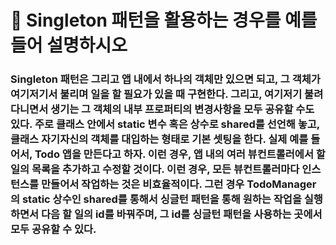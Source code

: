 # 🐥 Singleton 패턴을 활용하는 경우를 예를 들어 설명하시오



### Singleton 패턴은 그리고 앱 내에서 하나의 객체만 있으면 되고, 그 객체가 여기저기서 불리며 일을 할 필요가 있을 때 구현한다. 그리고, 여기저기 불려다니면서 생기는 그 객체의 내부 프로퍼티의 변경사항을 모두 공유할 수도 있다. 주로 클래스 안에서 static 변수 혹은 상수로 shared를 선언해 놓고, 클래스 자기자신의 객체를 대입하는 형태로 기본 셋팅을 한다. 실제 예를 들어서, Todo 앱을 만든다고 하자. 이런 경우, 앱 내의 여러 뷰컨트롤러에서 할 일의 목록을 추가하고 수정할 것이다. 이런 경우, 모든 뷰컨트롤러마다 인스턴스를 만들어서 작업하는 것은 비효율적이다. 그런 경우 TodoManager의 static 상수인 shared를 통해서 싱글턴 패턴을 통해 원하는 작업을 실행하면서 다음 할 일의 id를 바꿔주며, 그 id를 싱글턴 패턴을 사용하는 곳에서 모두 공유할 수 있다.